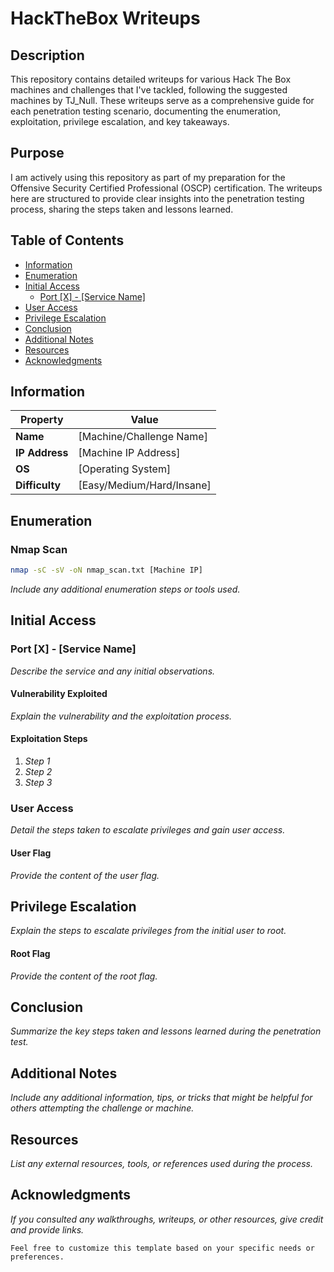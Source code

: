 # HackTheBox Writeups

## Description

This repository contains detailed writeups for various Hack The Box machines and challenges that I've tackled, following the suggested machines by TJ_Null. These writeups serve as a comprehensive guide for each penetration testing scenario, documenting the enumeration, exploitation, privilege escalation, and key takeaways.

## Purpose

I am actively using this repository as part of my preparation for the Offensive Security Certified Professional (OSCP) certification. The writeups here are structured to provide clear insights into the penetration testing process, sharing the steps taken and lessons learned.


## Table of Contents
- [Information](#information)
- [Enumeration](#enumeration)
- [Initial Access](#initial-access)
  - [Port [X] - [Service Name]](#port-x---service-name)
- [User Access](#user-access)
- [Privilege Escalation](#privilege-escalation)
- [Conclusion](#conclusion)
- [Additional Notes](#additional-notes)
- [Resources](#resources)
- [Acknowledgments](#acknowledgments)

## Information

| Property     | Value                       |
|--------------|-----------------------------|
| **Name**     | [Machine/Challenge Name]    |
| **IP Address**| [Machine IP Address]        |
| **OS**       | [Operating System]          |
| **Difficulty**| [Easy/Medium/Hard/Insane]   |

## Enumeration
### Nmap Scan
```bash
nmap -sC -sV -oN nmap_scan.txt [Machine IP]
```

*Include any additional enumeration steps or tools used.*

## Initial Access
### Port [X] - [Service Name]
*Describe the service and any initial observations.*

#### Vulnerability Exploited
*Explain the vulnerability and the exploitation process.*

#### Exploitation Steps
1. *Step 1*
2. *Step 2*
3. *Step 3*

### User Access
*Detail the steps taken to escalate privileges and gain user access.*

#### User Flag
*Provide the content of the user flag.*

## Privilege Escalation
*Explain the steps to escalate privileges from the initial user to root.*

#### Root Flag
*Provide the content of the root flag.*

## Conclusion
*Summarize the key steps taken and lessons learned during the penetration test.*

## Additional Notes
*Include any additional information, tips, or tricks that might be helpful for others attempting the challenge or machine.*

## Resources
*List any external resources, tools, or references used during the process.*

## Acknowledgments
*If you consulted any walkthroughs, writeups, or other resources, give credit and provide links.*

```
Feel free to customize this template based on your specific needs or preferences.
```